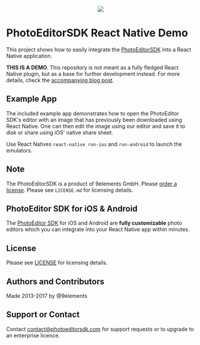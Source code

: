 <p align="center">
  <img src="http://static.photoeditorsdk.com/logo.png" />
</p>

# PhotoEditorSDK React Native Demo
This project shows how to easily integrate the [PhotoEditorSDK](https://www.photoeditorsdk.com) into a React Native application. 

**THIS IS A DEMO**. This repository is not meant as a fully fledged React Native plugin, but as a base for further development instead. For more details, check the [accompanying blog post](https://blog.photoeditorsdk.com).

## Example App
The included example app demonstrates how to open the PhotoEditor SDK's editor with an image that has previously been downloaded using React Native. One can then edit the image using our editor and save it to disk or share using iOS' native share sheet.

Use React Natives `react-native run-ios` and `run-android` to launch the emulators.

## Note 
The PhotoEditorSDK is a product of 9elements GmbH. 
Please [order a license](https://www.photoeditorsdk.com/pricing#contact/?utm_source=Github&utm_medium=PESDK&utm_term=React-Native-Demo). Please see `LICENSE.md` for licensing details.

## PhotoEditor SDK for iOS & Android
The [PhotoEditor SDK](https://www.photoeditorsdk.com/?utm_source=Github&utm_medium=PESDK&utm_term=React-Native-Demo) for iOS and Android are **fully customizable** photo editors which you can integrate into your React Native app within minutes.

## License
Please see [LICENSE](https://github.com/imgly/pesdk-react-native-demo/blob/master/LICENSE.md) for licensing details.

## Authors and Contributors
Made 2013-2017 by @9elements

## Support or Contact
Contact contact@photoeditorsdk.com for support requests or to upgrade to an enterprise licence.


